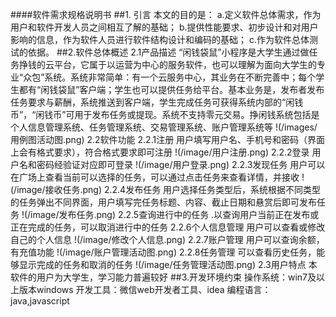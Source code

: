 ####软件需求规格说明书
##1.  引言
本文的目的是：
a.定义软件总体需求，作为用户和软件开发人员之间相互了解的基础；
b.提供性能要求、初步设计和对用户影响的信息，作为软件人员进行软件结构设计和编码的基础；
c.作为软件总体测试的依据。
##2.软件总体概述
2.1产品描述
  “闲钱袋鼠”小程序是大学生通过做任务挣钱的云平台，它属于以运营为中心的服务软件，也可以理解为面向大学生的专业“众包”系统。系统非常简单：有一个云服务中心，其业务在不断完善中；每个学生都有“闲钱袋鼠”客户端；学生也可以提供任务给平台。基本业务是，发布者发布任务要求与薪酬，系统推送到客户端，学生完成任务可获得系统内部的“闲钱币”，“闲钱币”可用于发布任务或提现。系统不支持零元交易。挣闲钱系统包括是个人信息管理系统、任务管理系统、交易管理系统、账户管理系统等
  !(/images/用例图活动图.png)
2.2软件功能
2.2.1注册
用户填写用户名、手机号和密码（界面上会有格式要求），符合格式要求即可注册
!(/image/用户注册.png)
2.2.2登录
用户名和密码经验证对应即可登录
!(/image/用户登录.png)
2.2.3发现任务
用户可以在广场上查看当前可以选择的任务，可以通过点击任务来查看详情，并接收
!(/image/接收任务.png)
2.2.4发布任务
用户选择任务类型后，系统根据不同类型的任务弹出不同界面，用户填写完任务标题、内容、截止日期和悬赏后即可发布任务
!(/image/发布任务.png)
2.2.5查询进行中的任务
.以查询用户当前正在发布或正在完成的任务，可以取消进行中的任务
2.2.6个人信息管理
用户可以查看或修改自己的个人信息
!(/image/修改个人信息.png)
2.2.7账户管理
用户可以查询余额，有充值功能
!(/image/账户管理活动图.png)
2.2.8任务管理
可以查看历史任务，能够显示完成的任务和取消的任务
!(/image/任务管理活动图.png)
2.3用户特点
本软件的用户为大学生，学习能力普遍较好
##3.开发环境约束
操作系统：win7及以上版本windows
开发工具：微信web开发者工具、idea
编程语言：java,javascript

